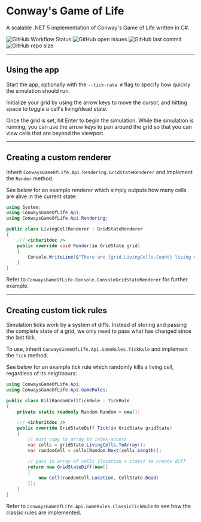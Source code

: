 # Conway's Game of Life
A scalable .NET 5 implementation of Conway's Game of Life written in C#.

![GitHub Workflow Status](https://img.shields.io/github/workflow/status/oliverbooth/ConwaysGameOfLife/.NET)
![GitHub open issues](https://img.shields.io/github/issues/oliverbooth/ConwaysGameOfLife)
![GitHub last commit](https://img.shields.io/github/last-commit/oliverbooth/ConwaysGameOfLife)
![GitHub repo size](https://img.shields.io/github/repo-size/oliverbooth/ConwaysGameOfLife)

---

## Using the app
Start the app, optionally with the `--tick-rate #` flag to specify how quickly the simulation should run.

Initialize your grid by using the arrow keys to move the cursor, and hitting space to toggle a cell's living/dead state.

Once the grid is set, hit Enter to begin the simulation. While the simulation is running, you can use the arrow keys to pan around the grid so that you can view cells that are beyond the viewport.

---

## Creating a custom renderer
Inherit `ConwaysGameOfLife.Api.Rendering.GridStateRenderer` and implement the `Render` method.

See below for an example renderer which simply outputs how many cells are alive in the current state:
```cs
using System;
using ConwaysGameOfLife.Api;
using ConwaysGameOfLife.Api.Rendering;

public class LivingCellRenderer : GridStateRenderer
{
    /// <inheritdoc />
    public override void Render(in GridState grid)
    {
        Console.WriteLine($"There are {grid.LivingCells.Count} living cells for this state.");
    }
}
```

Refer to `ConwaysGameOfLife.Console.ConsoleGridStateRenderer` for further example.

---

## Creating custom tick rules
Simulation ticks work by a system of diffs. Instead of storing and passing the complete state of a grid, we only need to pass what has changed since the last tick.

To use, inherit `ConwaysGameOfLife.Api.GameRules.TickRule` and implement the `Tick` method.

See below for an example tick rule which randomly kills a living cell, regardless of its neighbours:
```cs
using ConwaysGameOfLife.Api;
using ConwaysGameOfLife.Api.GameRules;

public class KillRandomCellTickRule : TickRule
{
    private static readonly Random Random = new();

    /// <inheritdoc />
    public override GridStateDiff Tick(in GridState gridState)
    {
        // must copy to array to index-access
        var cells = gridState.LivingCells.ToArray();
        var randomCell = cells[Random.Next(cells.Length)];

        // pass in array of cells (location + state) to create diff
        return new GridStateDiff(new[]
        {
            new Cell(randomCell.Location, CellState.Dead)
        });
    }
}
```

Refer to `ConwaysGameOfLife.Api.GameRules.ClassicTickRule` to see how the classic rules are implemented.